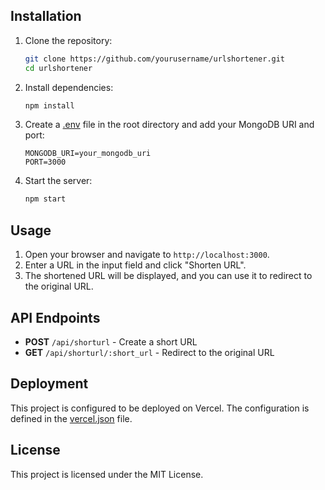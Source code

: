 
## Installation

1. Clone the repository:
    ```sh
    git clone https://github.com/yourusername/urlshortener.git
    cd urlshortener
    ```

2. Install dependencies:
    ```sh
    npm install
    ```

3. Create a [.env](http://_vscodecontentref_/6) file in the root directory and add your MongoDB URI and port:
    ```env
    MONGODB_URI=your_mongodb_uri
    PORT=3000
    ```

4. Start the server:
    ```sh
    npm start
    ```

## Usage

1. Open your browser and navigate to `http://localhost:3000`.
2. Enter a URL in the input field and click "Shorten URL".
3. The shortened URL will be displayed, and you can use it to redirect to the original URL.

## API Endpoints

- **POST** `/api/shorturl` - Create a short URL
- **GET** `/api/shorturl/:short_url` - Redirect to the original URL

## Deployment

This project is configured to be deployed on Vercel. The configuration is defined in the [vercel.json](http://_vscodecontentref_/7) file.

## License

This project is licensed under the MIT License.